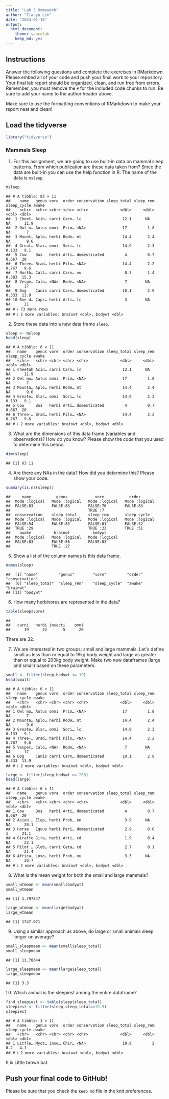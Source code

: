 ```yaml
---
title: "Lab 3 Homework"
author: "Tianyu Lin"
date: "2024-01-18"
output:
  html_document: 
    theme: spacelab
    keep_md: yes
---
```


## Instructions
Answer the following questions and complete the exercises in RMarkdown. Please embed all of your code and push your final work to your repository. Your final lab report should be organized, clean, and run free from errors. Remember, you must remove the `#` for the included code chunks to run. Be sure to add your name to the author header above.  

Make sure to use the formatting conventions of RMarkdown to make your report neat and clean!  

## Load the tidyverse

```r
library("tidyverse")
```

### Mammals Sleep  
1. For this assignment, we are going to use built-in data on mammal sleep patterns. From which publication are these data taken from? Since the data are built-in you can use the help function in R. The name of the data is `msleep`.  

```r
msleep
```

```
## # A tibble: 83 × 11
##    name   genus vore  order conservation sleep_total sleep_rem sleep_cycle awake
##    <chr>  <chr> <chr> <chr> <chr>              <dbl>     <dbl>       <dbl> <dbl>
##  1 Cheet… Acin… carni Carn… lc                  12.1      NA        NA      11.9
##  2 Owl m… Aotus omni  Prim… <NA>                17         1.8      NA       7  
##  3 Mount… Aplo… herbi Rode… nt                  14.4       2.4      NA       9.6
##  4 Great… Blar… omni  Sori… lc                  14.9       2.3       0.133   9.1
##  5 Cow    Bos   herbi Arti… domesticated         4         0.7       0.667  20  
##  6 Three… Brad… herbi Pilo… <NA>                14.4       2.2       0.767   9.6
##  7 North… Call… carni Carn… vu                   8.7       1.4       0.383  15.3
##  8 Vespe… Calo… <NA>  Rode… <NA>                 7        NA        NA      17  
##  9 Dog    Canis carni Carn… domesticated        10.1       2.9       0.333  13.9
## 10 Roe d… Capr… herbi Arti… lc                   3        NA        NA      21  
## # ℹ 73 more rows
## # ℹ 2 more variables: brainwt <dbl>, bodywt <dbl>
```

2. Store these data into a new data frame `sleep`.  

```r
sleep <- msleep
head(sleep)
```

```
## # A tibble: 6 × 11
##   name    genus vore  order conservation sleep_total sleep_rem sleep_cycle awake
##   <chr>   <chr> <chr> <chr> <chr>              <dbl>     <dbl>       <dbl> <dbl>
## 1 Cheetah Acin… carni Carn… lc                  12.1      NA        NA      11.9
## 2 Owl mo… Aotus omni  Prim… <NA>                17         1.8      NA       7  
## 3 Mounta… Aplo… herbi Rode… nt                  14.4       2.4      NA       9.6
## 4 Greate… Blar… omni  Sori… lc                  14.9       2.3       0.133   9.1
## 5 Cow     Bos   herbi Arti… domesticated         4         0.7       0.667  20  
## 6 Three-… Brad… herbi Pilo… <NA>                14.4       2.2       0.767   9.6
## # ℹ 2 more variables: brainwt <dbl>, bodywt <dbl>
```

3. What are the dimensions of this data frame (variables and observations)? How do you know? Please show the *code* that you used to determine this below.  

```r
dim(sleep)
```

```
## [1] 83 11
```

4. Are there any NAs in the data? How did you determine this? Please show your code.  

```r
summary(is.na(sleep))
```

```
##     name           genus            vore           order        
##  Mode :logical   Mode :logical   Mode :logical   Mode :logical  
##  FALSE:83        FALSE:83        FALSE:76        FALSE:83       
##                                  TRUE :7                        
##  conservation    sleep_total     sleep_rem       sleep_cycle    
##  Mode :logical   Mode :logical   Mode :logical   Mode :logical  
##  FALSE:54        FALSE:83        FALSE:61        FALSE:32       
##  TRUE :29                        TRUE :22        TRUE :51       
##    awake          brainwt          bodywt       
##  Mode :logical   Mode :logical   Mode :logical  
##  FALSE:83        FALSE:56        FALSE:83       
##                  TRUE :27
```

5. Show a list of the column names is this data frame.

```r
names(sleep)
```

```
##  [1] "name"         "genus"        "vore"         "order"        "conservation"
##  [6] "sleep_total"  "sleep_rem"    "sleep_cycle"  "awake"        "brainwt"     
## [11] "bodywt"
```

6. How many herbivores are represented in the data?  

```r
table(sleep$vore)
```

```
## 
##   carni   herbi insecti    omni 
##      19      32       5      20
```
There are 32.

7. We are interested in two groups; small and large mammals. Let's define small as less than or equal to 19kg body weight and large as greater than or equal to 200kg body weight. Make two new dataframes (large and small) based on these parameters.

```r
small <- filter(sleep,bodywt <= 19)
head(small)
```

```
## # A tibble: 6 × 11
##   name    genus vore  order conservation sleep_total sleep_rem sleep_cycle awake
##   <chr>   <chr> <chr> <chr> <chr>              <dbl>     <dbl>       <dbl> <dbl>
## 1 Owl mo… Aotus omni  Prim… <NA>                17         1.8      NA       7  
## 2 Mounta… Aplo… herbi Rode… nt                  14.4       2.4      NA       9.6
## 3 Greate… Blar… omni  Sori… lc                  14.9       2.3       0.133   9.1
## 4 Three-… Brad… herbi Pilo… <NA>                14.4       2.2       0.767   9.6
## 5 Vesper… Calo… <NA>  Rode… <NA>                 7        NA        NA      17  
## 6 Dog     Canis carni Carn… domesticated        10.1       2.9       0.333  13.9
## # ℹ 2 more variables: brainwt <dbl>, bodywt <dbl>
```

```r
large <- filter(sleep,bodywt >= 200)
head(large)
```

```
## # A tibble: 6 × 11
##   name    genus vore  order conservation sleep_total sleep_rem sleep_cycle awake
##   <chr>   <chr> <chr> <chr> <chr>              <dbl>     <dbl>       <dbl> <dbl>
## 1 Cow     Bos   herbi Arti… domesticated         4         0.7       0.667  20  
## 2 Asian … Elep… herbi Prob… en                   3.9      NA        NA      20.1
## 3 Horse   Equus herbi Peri… domesticated         2.9       0.6       1      21.1
## 4 Giraffe Gira… herbi Arti… cd                   1.9       0.4      NA      22.1
## 5 Pilot … Glob… carni Ceta… cd                   2.7       0.1      NA      21.4
## 6 Africa… Loxo… herbi Prob… vu                   3.3      NA        NA      20.7
## # ℹ 2 more variables: brainwt <dbl>, bodywt <dbl>
```

8. What is the mean weight for both the small and large mammals?

```r
small_wtmean <- mean(small$bodywt)
small_wtmean
```

```
## [1] 1.797847
```


```r
large_wtmean <- mean(large$bodywt)
large_wtmean
```

```
## [1] 1747.071
```

9. Using a similar approach as above, do large or small animals sleep longer on average?  


```r
small_sleepmean <- mean(small$sleep_total)
small_sleepmean
```

```
## [1] 11.78644
```


```r
large_sleepmean <- mean(large$sleep_total)
large_sleepmean
```

```
## [1] 3.3
```

10. Which animal is the sleepiest among the entire dataframe?


```r
find_sleepiest <- table(sleep$sleep_total)
sleepiest <- filter(sleep,sleep_total==19.9)
sleepiest 
```

```
## # A tibble: 1 × 11
##   name    genus vore  order conservation sleep_total sleep_rem sleep_cycle awake
##   <chr>   <chr> <chr> <chr> <chr>              <dbl>     <dbl>       <dbl> <dbl>
## 1 Little… Myot… inse… Chir… <NA>                19.9         2         0.2   4.1
## # ℹ 2 more variables: brainwt <dbl>, bodywt <dbl>
```
It is Little brown bat.

## Push your final code to GitHub!
Please be sure that you check the `keep md` file in the knit preferences.   
